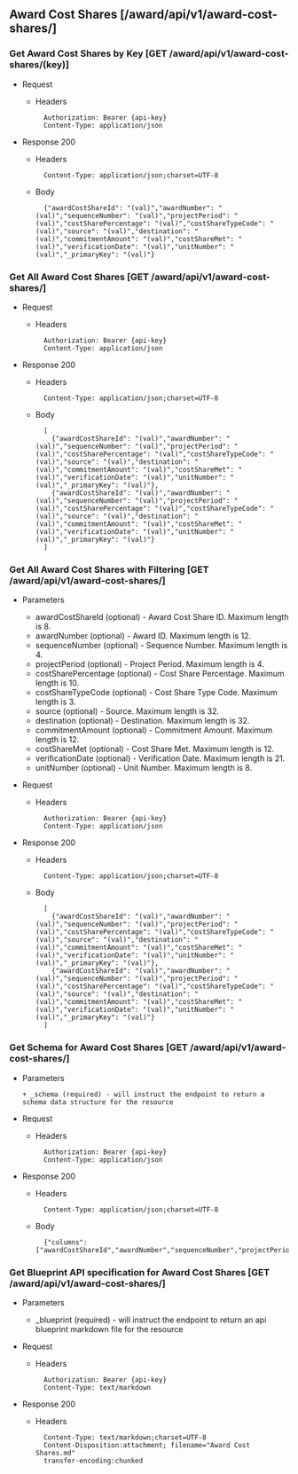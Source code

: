 ## Award Cost Shares [/award/api/v1/award-cost-shares/]

### Get Award Cost Shares by Key [GET /award/api/v1/award-cost-shares/(key)]
	 
+ Request

    + Headers

            Authorization: Bearer {api-key}
            Content-Type: application/json

+ Response 200
    + Headers

            Content-Type: application/json;charset=UTF-8

    + Body
    
            {"awardCostShareId": "(val)","awardNumber": "(val)","sequenceNumber": "(val)","projectPeriod": "(val)","costSharePercentage": "(val)","costShareTypeCode": "(val)","source": "(val)","destination": "(val)","commitmentAmount": "(val)","costShareMet": "(val)","verificationDate": "(val)","unitNumber": "(val)","_primaryKey": "(val)"}

### Get All Award Cost Shares [GET /award/api/v1/award-cost-shares/]
	 
+ Request

    + Headers

            Authorization: Bearer {api-key}
            Content-Type: application/json

+ Response 200
    + Headers

            Content-Type: application/json;charset=UTF-8

    + Body
    
            [
              {"awardCostShareId": "(val)","awardNumber": "(val)","sequenceNumber": "(val)","projectPeriod": "(val)","costSharePercentage": "(val)","costShareTypeCode": "(val)","source": "(val)","destination": "(val)","commitmentAmount": "(val)","costShareMet": "(val)","verificationDate": "(val)","unitNumber": "(val)","_primaryKey": "(val)"},
              {"awardCostShareId": "(val)","awardNumber": "(val)","sequenceNumber": "(val)","projectPeriod": "(val)","costSharePercentage": "(val)","costShareTypeCode": "(val)","source": "(val)","destination": "(val)","commitmentAmount": "(val)","costShareMet": "(val)","verificationDate": "(val)","unitNumber": "(val)","_primaryKey": "(val)"}
            ]

### Get All Award Cost Shares with Filtering [GET /award/api/v1/award-cost-shares/]
    
+ Parameters

    + awardCostShareId (optional) - Award Cost Share ID. Maximum length is 8.
    + awardNumber (optional) - Award ID. Maximum length is 12.
    + sequenceNumber (optional) - Sequence Number. Maximum length is 4.
    + projectPeriod (optional) - Project Period. Maximum length is 4.
    + costSharePercentage (optional) - Cost Share Percentage. Maximum length is 10.
    + costShareTypeCode (optional) - Cost Share Type Code. Maximum length is 3.
    + source (optional) - Source. Maximum length is 32.
    + destination (optional) - Destination. Maximum length is 32.
    + commitmentAmount (optional) - Commitment Amount. Maximum length is 12.
    + costShareMet (optional) - Cost Share Met. Maximum length is 12.
    + verificationDate (optional) - Verification Date. Maximum length is 21.
    + unitNumber (optional) - Unit Number. Maximum length is 8.

            
+ Request

    + Headers

            Authorization: Bearer {api-key}
            Content-Type: application/json 

+ Response 200
    + Headers

            Content-Type: application/json;charset=UTF-8

    + Body
    
            [
              {"awardCostShareId": "(val)","awardNumber": "(val)","sequenceNumber": "(val)","projectPeriod": "(val)","costSharePercentage": "(val)","costShareTypeCode": "(val)","source": "(val)","destination": "(val)","commitmentAmount": "(val)","costShareMet": "(val)","verificationDate": "(val)","unitNumber": "(val)","_primaryKey": "(val)"},
              {"awardCostShareId": "(val)","awardNumber": "(val)","sequenceNumber": "(val)","projectPeriod": "(val)","costSharePercentage": "(val)","costShareTypeCode": "(val)","source": "(val)","destination": "(val)","commitmentAmount": "(val)","costShareMet": "(val)","verificationDate": "(val)","unitNumber": "(val)","_primaryKey": "(val)"}
            ]
			
### Get Schema for Award Cost Shares [GET /award/api/v1/award-cost-shares/]
	                                          
+ Parameters

      + _schema (required) - will instruct the endpoint to return a schema data structure for the resource
      
+ Request

    + Headers

            Authorization: Bearer {api-key}
            Content-Type: application/json

+ Response 200
    + Headers

            Content-Type: application/json;charset=UTF-8

    + Body
    
            {"columns":["awardCostShareId","awardNumber","sequenceNumber","projectPeriod","costSharePercentage","costShareTypeCode","source","destination","commitmentAmount","costShareMet","verificationDate","unitNumber"],"primaryKey":"awardCostShareId"}
		
### Get Blueprint API specification for Award Cost Shares [GET /award/api/v1/award-cost-shares/]
	 
+ Parameters

     + _blueprint (required) - will instruct the endpoint to return an api blueprint markdown file for the resource
                 
+ Request

    + Headers

            Authorization: Bearer {api-key}
            Content-Type: text/markdown

+ Response 200
    + Headers

            Content-Type: text/markdown;charset=UTF-8
            Content-Disposition:attachment; filename="Award Cost Shares.md"
            transfer-encoding:chunked
